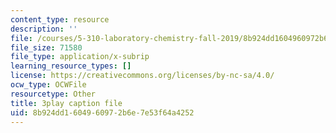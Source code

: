```yaml
---
content_type: resource
description: ''
file: /courses/5-310-laboratory-chemistry-fall-2019/8b924dd1604960972b6e7e53f64a4252_TgrNa_Guigs.srt
file_size: 71580
file_type: application/x-subrip
learning_resource_types: []
license: https://creativecommons.org/licenses/by-nc-sa/4.0/
ocw_type: OCWFile
resourcetype: Other
title: 3play caption file
uid: 8b924dd1-6049-6097-2b6e-7e53f64a4252
---
```

